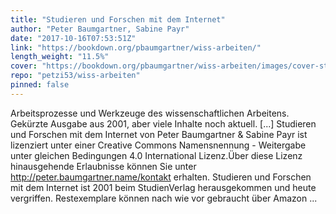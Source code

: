 ```yaml
---
title: "Studieren und Forschen mit dem Internet"
author: "Peter Baumgartner, Sabine Payr"
date: "2017-10-16T07:53:51Z"
link: "https://bookdown.org/pbaumgartner/wiss-arbeiten/"
length_weight: "11.5%"
cover: "https://bookdown.org/pbaumgartner/wiss-arbeiten/images/cover-stufonet-min.png"
repo: "petzi53/wiss-arbeiten"
pinned: false
---
```


Arbeitsprozesse und Werkzeuge des wissenschaftlichen Arbeitens. Gekürzte Ausgabe aus 2001, aber viele Inhalte noch aktuell. [...] Studieren und Forschen mit dem Internet von Peter Baumgartner & Sabine Payr ist lizenziert unter einer Creative Commons Namensnennung - Weitergabe unter gleichen Bedingungen 4.0 International Lizenz.Über diese Lizenz hinausgehende Erlaubnisse können Sie unter http://peter.baumgartner.name/kontakt erhalten. Studieren und Forschen mit dem Internet ist 2001 beim StudienVerlag herausgekommen und heute vergriffen. Restexemplare können nach wie vor gebraucht über Amazon ...

